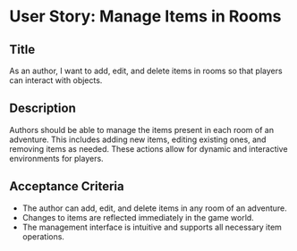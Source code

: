 
# User Story: Manage Items in Rooms

## Title
As an author, I want to add, edit, and delete items in rooms so that players can interact with objects.

## Description
Authors should be able to manage the items present in each room of an adventure. This includes adding new items, editing existing ones, and removing items as needed. These actions allow for dynamic and interactive environments for players.

## Acceptance Criteria
- The author can add, edit, and delete items in any room of an adventure.
- Changes to items are reflected immediately in the game world.
- The management interface is intuitive and supports all necessary item operations.
